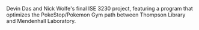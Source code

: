 Devin Das and Nick Wolfe's final ISE 3230 project, featuring a program that optimizes the PokeStop/Pokemon Gym path between Thompson Library and Mendenhall Laboratory.
